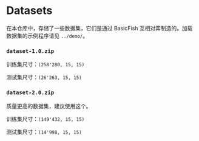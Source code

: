 # Datasets

在本仓库中，存储了一些数据集，它们是通过 BasicFish 互相对弈制造的。加载数据集的示例程序请见 `../demo/`。

### `dataset-1.0.zip`

训练集尺寸：`(258'280, 15, 15)`

测试集尺寸：`(26'263, 15, 15)`

### `dataset-2.0.zip`

质量更高的数据集，建议使用这个。

训练集尺寸：`(149'432, 15, 15)`

测试集尺寸：`(14'998, 15, 15)`
